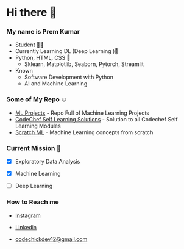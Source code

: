 # Hi there 👋

<!--
**Codechickdev/codechickdev** is a ✨ _special_ ✨ repository because its `README.md` (this file) appears on your GitHub profile.

Here are some ideas to get you started:

- 🔭 I’m currently working on ...
- 🌱 I’m currently learning ...
- 👯 I’m looking to collaborate on ...
- 🤔 I’m looking for help with ...
- 💬 Ask me about ...
- 📫 How to reach me: ...
- 😄 Pronouns: ...
- ⚡ Fun fact: ...
-->

### My name is **Prem Kumar**

- Student 👩‍🎓
- Currently Learning DL (Deep Learning )🦾
- Python, HTML, CSS 🌱
  - Sklearn, Matplotlib, Seaborn, Pytorch, Streamlit
- Known
  - Software Development with Python
  - AI and Machine Learning

### Some of My Repo ☺
- [ML Projects](https://github.com/Codechickdev/ML_Projects) - Repo Full of Machine Learning Projects
- [CodeChef Self Learning Solutions](https://github.com/Codechickdev/CodeChef_Self_Learning_Solution) - Solution to all Codechef Self Learning Modules
- [Scratch ML](https://github.com/Codechickdev/Scratch_ML) - Machine Learning concepts from scratch

### Current Mission 🚀

- [x] Exploratory Data Analysis
- [x] Machine Learning
- [ ] Deep Learning


### How to Reach me
- [Instagram](https://www.instagram.com/codechickdev/)
- [Linkedin](https://www.linkedin.com/in/premkumarv12/)

- codechickdev12@gmail.com
